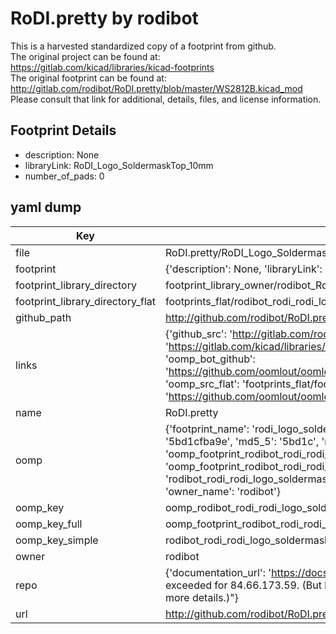 # RoDI.pretty by rodibot  
This is a harvested standardized copy of a footprint from github.  
The original project can be found at:  
https://gitlab.com/kicad/libraries/kicad-footprints  
The original footprint can be found at:
http://gitlab.com/rodibot/RoDI.pretty/blob/master/WS2812B.kicad_mod
Please consult that link for additional, details, files, and license information.  
## Footprint Details
* description: None  
* libraryLink: RoDI_Logo_SoldermaskTop_10mm  
* number_of_pads: 0  
## yaml dump  
| Key | Value |  
| --- | --- |  
| file | RoDI.pretty/RoDI_Logo_SoldermaskTop_10mm.kicad_mod |  
| footprint | {'description': None, 'libraryLink': 'RoDI_Logo_SoldermaskTop_10mm', 'number_of_pads': 0} |  
| footprint_library_directory | footprint_library_owner/rodibot_RoDI.pretty |  
| footprint_library_directory_flat | footprints_flat/rodibot_rodi_rodi_logo_soldermasktop_10mm/working |  
| github_path | http://github.com/rodibot/RoDI.pretty/blob/master/RoDI_Logo_SoldermaskTop_10mm.kicad_mod |  
| links | {'github_src': 'http://gitlab.com/rodibot/RoDI.pretty/blob/master/WS2812B.kicad_mod', 'github_src_repo': 'https://gitlab.com/kicad/libraries/kicad-footprints', 'oomp_bot': 'footprints/rodibot_rodi_rodi_logo_soldermasktop_10mm/working', 'oomp_bot_github': 'https://github.com/oomlout/oomlout_oomp_footprint_bot/tree/main/footprints/rodibot_rodi_rodi_logo_soldermasktop_10mm/working', 'oomp_src_flat': 'footprints_flat/footprints_flat/rodibot_rodi_rodi_logo_soldermasktop_10mm/working', 'oomp_src_flat_github': 'https://github.com/oomlout/oomlout_oomp_footprint_src/tree/main/footprints_flat/rodibot_rodi_rodi_logo_soldermasktop_10mm/working'} |  
| name | RoDI.pretty |  
| oomp | {'footprint_name': 'rodi_logo_soldermasktop_10mm', 'library_name': 'rodi', 'md5': '5bd1cfba9e92efb8a690f882f1aed158', 'md5_10': '5bd1cfba9e', 'md5_5': '5bd1c', 'md5_6': '5bd1cf', 'oomp_key': 'oomp_rodibot_rodi_rodi_logo_soldermasktop_10mm', 'oomp_key_extra': 'oomp_footprint_rodibot_rodi_rodi_logo_soldermasktop_10mm', 'oomp_key_full': 'oomp_footprint_rodibot_rodi_rodi_logo_soldermasktop_10mm_5bd1cf', 'oomp_key_simple': 'rodibot_rodi_rodi_logo_soldermasktop_10mm', 'original_filename': 'RoDI.pretty/RoDI_Logo_SoldermaskTop_10mm.kicad_mod', 'owner_name': 'rodibot'} |  
| oomp_key | oomp_rodibot_rodi_rodi_logo_soldermasktop_10mm |  
| oomp_key_full | oomp_footprint_rodibot_rodi_rodi_logo_soldermasktop_10mm |  
| oomp_key_simple | rodibot_rodi_rodi_logo_soldermasktop_10mm |  
| owner | rodibot |  
| repo | {'documentation_url': 'https://docs.github.com/rest/overview/resources-in-the-rest-api#rate-limiting', 'message': "API rate limit exceeded for 84.66.173.59. (But here's the good news: Authenticated requests get a higher rate limit. Check out the documentation for more details.)"} |  
| url | http://github.com/rodibot/RoDI.pretty |  

